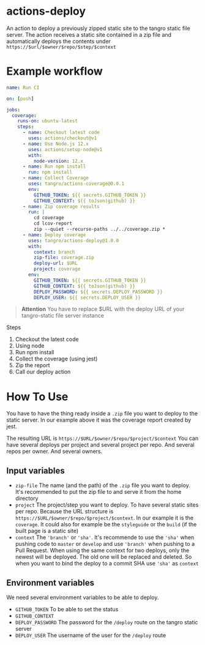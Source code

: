 # actions-deploy

An action to deploy a previously zipped static site to the tangro static file server. The action receives a static site contained in a zip file and automatically deploys the contents under `https://$url/$owner/$repo/$step/$context`

# Example workflow

```yml
name: Run CI

on: [push]

jobs:
  coverage:
    runs-on: ubuntu-latest
    steps:
      - name: Checkout latest code
        uses: actions/checkout@v1
      - name: Use Node.js 12.x
        uses: actions/setup-node@v1
        with:
          node-version: 12.x
      - name: Run npm install
        run: npm install
      - name: Collect Coverage
        uses: tangro/actions-coverage@0.0.1
        env:
          GITHUB_TOKEN: ${{ secrets.GITHUB_TOKEN }}
          GITHUB_CONTEXT: ${{ toJson(github) }}
      - name: Zip coverage results
        run: |
          cd coverage
          cd lcov-report
          zip --quiet --recurse-paths ../../coverage.zip *
      - name: Deploy coverage
        uses: tangro/actions-deploy@1.0.0
        with:
          context: branch
          zip-file: coverage.zip
          deploy-url: $URL
          project: coverage
        env:
          GITHUB_TOKEN: ${{ secrets.GITHUB_TOKEN }}
          GITHUB_CONTEXT: ${{ toJson(github) }}
          DEPLOY_PASSWORD: ${{ secrets.DEPLOY_PASSWORD }}
          DEPLOY_USER: ${{ secrets.DEPLOY_USER }}
```

> **Attention** You have to replace \$URL with the deploy URL of your tangro-static file server instance

Steps

1. Checkout the latest code
2. Using node
3. Run npm install
4. Collect the coverage (using jest)
5. Zip the report
6. Call our deploy action

# How To Use

You have to have the thing ready inside a `.zip` file you want to deploy to the static server. In our example above it was the coverage report created by jest.

The resulting URL is `https://$URL/$owner/$repo/$project/$context`
You can have several deploys per project and several project per repo. And several repos per owner. And several owners.

## Input variables

- `zip-file` The name (and the path) of the `.zip` file you want to deploy. It's recommended to put the zip file to and serve it from the home directory
- `project` The project/step you want to deploy. To have several static sites per repo. Because the URL structure is `https://$URL/$owner/$repo/$project/$context`. In our example it is the `coverage`. It could also for example be the `styleguide` or the `build` (if the built page is a static site)
- `context` The `'branch'` or `'sha'`. It's recommende to use the `'sha'` when pushing code to `master` or `develop` and use `'branch'` when pushing to a Pull Request. When using the same context for two deploys, only the newest will be deployed. The old one will be replaced and deleted. So when you want to bind the deploy to a commit SHA use `'sha'` as `context`

## Environment variables

We need several environment variables to be able to deploy.

- `GITHUB_TOKEN` To be able to set the status
- `GITHUB_CONTEXT`
- `DEPLOY_PASSWORD` The password for the `/deploy` route on the tangro static server
- `DEPLOY_USER` The username of the user for the `/deploy` route
